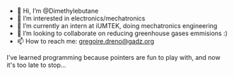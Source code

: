 - 👋 Hi, I’m @Dimethylebutane
- 👀 I’m interested in electronics/mechatronics
- 🌱 I’m currently an intern at iUMTEK, doing mechatronics engineering
- 💞️ I’m looking to collaborate on reducing greenhouse gases emmisions :)
- 📫 How to reach me: gregoire.dreno@gadz.org

I've learned programming because pointers are fun to play with, and now it's too late to stop...
<!---
dymethylebutane/dymethylebutane is a ✨ special ✨ repository because its `README.md` (this file) appears on your GitHub profile.
You can click the Preview link to take a look at your changes.
--->
